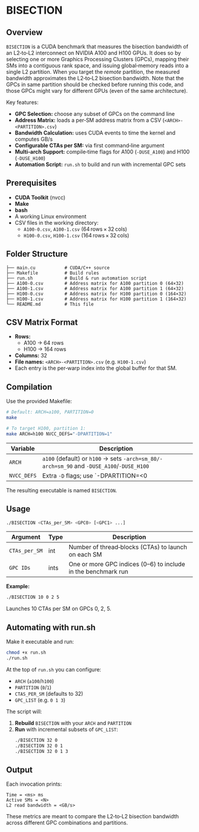 # BISECTION

## Overview

`BISECTION` is a CUDA benchmark that measures the bisection bandwidth of an L2‑to‑L2 interconnect on NVIDIA A100 and H100 GPUs. It does so by selecting one or more Graphics Processing Clusters (GPCs), mapping their SMs into a contiguous rank space, and issuing global‐memory reads into a single L2 partition. When you target the *remote* partition, the measured bandwidth approximates the L2‑to‑L2 bisection bandwidth. 
Note that the GPCs in same partition should be checked before running this code, and those GPCs might vary for different GPUs (even of the same architecture).

Key features:

- **GPC Selection:** choose any subset of GPCs on the command line  
- **Address Matrix:** loads a per‑SM address matrix from a CSV (`<ARCH>-<PARTITION>.csv`)  
- **Bandwidth Calculation:** uses CUDA events to time the kernel and computes GB/s  
- **Configurable CTAs per SM:** via first command‑line argument  
- **Multi‑arch Support:** compile‑time flags for A100 (`-DUSE_A100`) and H100 (`-DUSE_H100`)  
- **Automation Script:** `run.sh` to build and run with incremental GPC sets  

## Prerequisites

- **CUDA Toolkit** (nvcc)  
- **Make**  
- **bash**  
- A working Linux environment  
- CSV files in the working directory:  
  - `A100-0.csv`, `A100-1.csv` (64 rows × 32 cols)  
  - `H100-0.csv`, `H100-1.csv` (164 rows × 32 cols)  

## Folder Structure

```
├── main.cu           # CUDA/C++ source
├── Makefile          # Build rules
├── run.sh            # Build & run automation script
├── A100-0.csv        # Address matrix for A100 partition 0 (64×32)
├── A100-1.csv        # Address matrix for A100 partition 1 (64×32)
├── H100-0.csv        # Address matrix for H100 partition 0 (164×32)
├── H100-1.csv        # Address matrix for H100 partition 1 (164×32)
└── README.md         # This file
```

## CSV Matrix Format

- **Rows:**  
  - A100 → 64 rows  
  - H100 → 164 rows  
- **Columns:** 32  
- **File names:** `<ARCH>-<PARTITION>.csv` (e.g. `H100-1.csv`)  
- Each entry is the per‑warp index into the global buffer for that SM.

## Compilation

Use the provided Makefile:

```bash
# Default: ARCH=a100, PARTITION=0
make

# To target H100, partition 1:
make ARCH=h100 NVCC_DEFS="-DPARTITION=1"
```

| Variable    | Description                                                                                     |
|-------------|-------------------------------------------------------------------------------------------------|
| `ARCH`      | `a100` (default) or `h100` → sets `-arch=sm_80/-arch=sm_90` and `-DUSE_A100`/`-DUSE_H100`       |
| `NVCC_DEFS` | Extra `-D` flags; use `-DPARTITION=<0|1>` to select the L2 partition                            |

The resulting executable is named `BISECTION`.

## Usage

```bash
./BISECTION <CTAs_per_SM> <GPC0> [<GPC1> ...]
```

| Argument         | Type    | Description                                                       |
|------------------|---------|-------------------------------------------------------------------|
| `CTAs_per_SM`    | int     | Number of thread‑blocks (CTAs) to launch on each SM               |
| `GPC IDs`        | ints    | One or more GPC indices (0–6) to include in the benchmark run     |

**Example:**

```bash
./BISECTION 10 0 2 5
```

Launches 10 CTAs per SM on GPCs 0, 2, 5.

## Automating with run.sh

Make it executable and run:

```bash
chmod +x run.sh
./run.sh
```

At the top of `run.sh` you can configure:

- `ARCH` (`a100`/`h100`)  
- `PARTITION` (`0`/`1`)  
- `CTAS_PER_SM` (defaults to 32)  
- `GPC_LIST` (e.g. `0 1 3`)  

The script will:

1. **Rebuild** `BISECTION` with your `ARCH` and `PARTITION`  
2. **Run** with incremental subsets of `GPC_LIST`:  
   ```bash
   ./BISECTION 32 0
   ./BISECTION 32 0 1
   ./BISECTION 32 0 1 3
   ```

## Output

Each invocation prints:

```
Time = <ms> ms
Active SMs = <N>
L2 read bandwidth = <GB/s>
```

These metrics are meant to compare the L2‑to‑L2 bisection bandwidth across different GPC combinations and partitions.